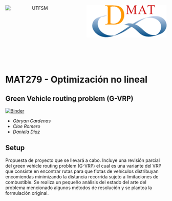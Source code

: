 <header>
<img src="https://upload.wikimedia.org/wikipedia/commons/4/47/Logo_UTFSM.png" width=200 alt="UTFSM" align="left"/>
<img src="./images/dmat.png" alt="DMAT" align="right"/>
</header>
</br></br></br></br></br>

</br>
</br>

# MAT279 - Optimización no lineal
## Green Vehicle routing problem (G-VRP)

[![Binder](https://mybinder.org/badge_logo.svg)](https://mybinder.org/v2/gh/aoguedao/mat281_portfolio_template/master?urlpath=lab)

* _Obryan Cardenas_
* _Cloe Romero_
* _Daniela Díaz_

## Setup
Propuesta de proyecto que se llevará a cabo. Incluye una revisión parcial del green vehicle routing problem (G-VRP) el cual es una variante del VRP que consiste en encontrar rutas para que flotas de vehículos distribuyan encomiendas minimizando la distancia recorrida sujeto a limitaciones de combustible. Se realiza un pequeño análisis del estado del arte del problema mencionado algunos métodos de resolución y se plantea la formulación original.
